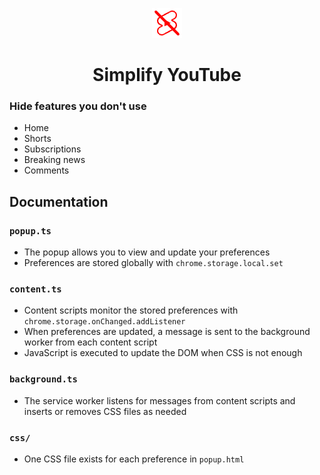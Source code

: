 <p align="center">
  <img src="src/img/icon-48.png" alt="Simplify YouTube" />
</p>
<h1 align="center">
  Simplify YouTube
</h1>

### Hide features you don't use
- Home
- Shorts
- Subscriptions
- Breaking news
- Comments

## Documentation

### `popup.ts`

- The popup allows you to view and update your preferences
- Preferences are stored globally with `chrome.storage.local.set`

### `content.ts`

- Content scripts monitor the stored preferences with `chrome.storage.onChanged.addListener`
- When preferences are updated, a message is sent to the background worker from each content script
- JavaScript is executed to update the DOM when CSS is not enough

### `background.ts`

- The service worker listens for messages from content scripts and inserts or removes CSS files as needed

### `css/`

- One CSS file exists for each preference in `popup.html`
